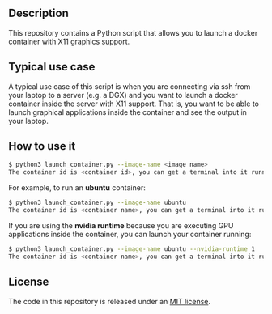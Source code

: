Description
-----------
This repository contains a Python script that allows you to launch a docker container with X11 graphics support. 

Typical use case
----------------
A typical use case of this script is when you are connecting via ssh from your laptop to a server (e.g. a DGX)
and you want to launch a docker container inside the server with X11 support. That is, you want to be able
to launch graphical applications inside the container and see the output in your laptop. 

How to use it
-------------
```bash
$ python3 launch_container.py --image-name <image name>
The container id is <container id>, you can get a terminal into it running: docker exec -it <container id> /bin/bash
```

For example, to run an **ubuntu** container:
```bash
$ python3 launch_container.py --image-name ubuntu
The container id is <container name>, you can get a terminal into it running: docker exec -it <container name> /bin/bash
```

If you are using the **nvidia runtime** because you are executing GPU applications inside the container, you can launch your container running:
```bash
$ python3 launch_container.py --image-name ubuntu --nvidia-runtime 1
The container id is <container name>, you can get a terminal into it running: docker exec -it <container name> /bin/bash
```

License
-------
The code in this repository is released under an [MIT license](https://github.com/luiscarlosgph/docker-with-graphics/blob/main/LICENSE).
